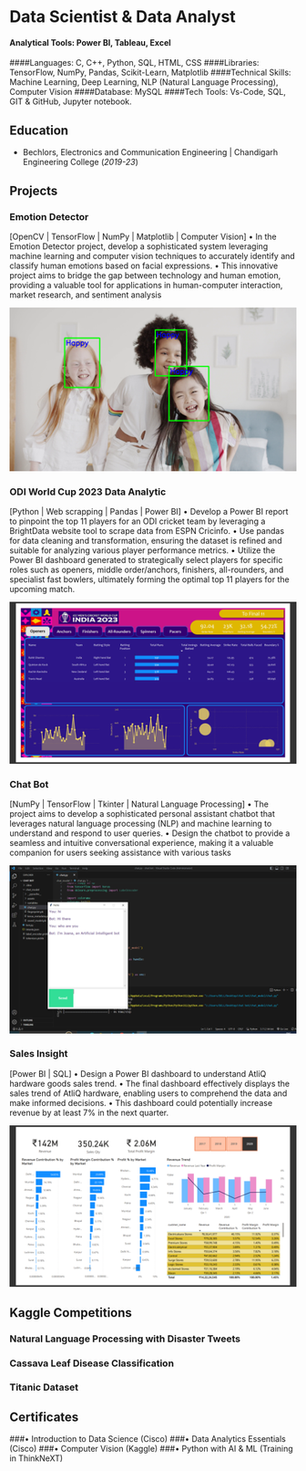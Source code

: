 # Data Scientist & Data Analyst

#### Analytical Tools: Power BI, Tableau, Excel
####Languages: C, C++, Python, SQL, HTML, CSS
####Libraries: TensorFlow, NumPy, Pandas, Scikit-Learn, Matplotlib 
####Technical Skills: Machine Learning, Deep Learning, NLP (Natural Language Processing), Computer Vision
####Database: MySQL
####Tech Tools: Vs-Code, SQL, GIT & GitHub, Jupyter notebook.


## Education
- Bechlors, Electronics and Communication Engineering | Chandigarh Engineering College (_2019-23_)
  

## Projects
### Emotion Detector
[OpenCV | TensorFlow | NumPy | Matplotlib | Computer Vision]
• In the Emotion Detector project, develop a sophisticated system leveraging machine learning and computer vision techniques 
to accurately identify and classify human emotions based on facial expressions.
• This innovative project aims to bridge the gap between technology and human emotion, providing a valuable tool for 
applications in human-computer interaction, market research, and sentiment analysis

![Emotion Detector](/assets/img/emoition_detection.png)

### ODI World Cup 2023 Data Analytic
[Python | Web scrapping | Pandas | Power BI]
• Develop a Power BI report to pinpoint the top 11 players for an ODI cricket team by leveraging a BrightData website tool to 
scrape data from ESPN Cricinfo.
• Use pandas for data cleaning and transformation, ensuring the dataset is refined and suitable for analyzing various player 
performance metrics.
• Utilize the Power BI dashboard generated to strategically select players for specific roles such as openers, middle 
order/anchors, finishers, all-rounders, and specialist fast bowlers, ultimately forming the optimal top 11 players for the 
upcoming match.

![ODI World Cup](/assets/img/ODi.png)

### Chat Bot
[NumPy | TensorFlow | Tkinter | Natural Language Processing]
• The project aims to develop a sophisticated personal assistant chatbot that leverages natural language processing (NLP) and 
machine learning to understand and respond to user queries.
• Design the chatbot to provide a seamless and intuitive conversational experience, making it a valuable companion for users 
seeking assistance with various tasks

![Chat Bot](/assets/img/chatbot.png)

### Sales Insight
[Power BI | SQL]
• Design a Power BI dashboard to understand AtliQ hardware goods sales trend.
• The final dashboard effectively displays the sales trend of AtliQ hardware, enabling users to comprehend the data and make 
informed decisions.
• This dashboard could potentially increase revenue by at least 7% in the next quarter.

![Chat Bot](/assets/img/Sales.png)


## Kaggle Competitions
### Natural Language Processing with Disaster Tweets
### Cassava Leaf Disease Classification
### Titanic Dataset

## Certificates
###• Introduction to Data Science (Cisco)
###• Data Analytics Essentials (Cisco)
###• Computer Vision (Kaggle)
###• Python with AI & ML (Training in ThinkNeXT)
